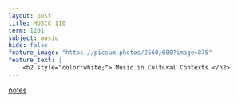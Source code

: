 ```yaml
---
layout: post
title: MUSIC 110
term: 1201
subject: music
hide: false
feature_image: "https://picsum.photos/2560/600?image=875"
feature_text: |
    <h2 style="color:white;"> Music in Cultural Contexts </h2>
---
```


[notes](/markdown/1201/music110/)
